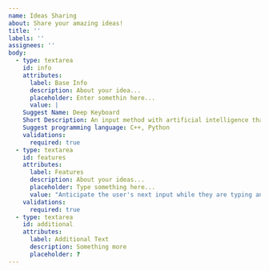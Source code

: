 ```yaml
---
name: Ideas Sharing
about: Share your amazing ideas!
title: ''
labels: ''
assignees: ''
body:
  - type: textarea
    id: info
    attributes: 
      label: Base Info
      description: About your idea...
      placeholder: Enter somethin here...
      value: |
    Suggest Name: Deep Keyboard
    Short Description: An input method with artificial intelligence that will use deep learning algorithms to anticipate the text you will type.
    Suggest programming language: C++, Python
    validations:
      required: true
  - type: textarea
    id: features
    attributes: 
      label: Features
      description: About your ideas...
      placeholder: Type something here...
      value: "Anticipate the user's next input while they are typing and display it in gray text after the already typed word. When the user presses the Tab key, it will be automatically completed. It also has an automatic spelling correction function."
    validations:
      required: true
  - type: textarea
    id: additional
    attributes: 
      label: Additional Text
      description: Something more
      placeholder: ?
---
```

